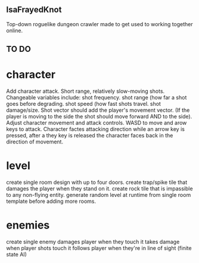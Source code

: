 ## IsaFrayedKnot
Top-down roguelike dungeon crawler made to get used to working together online.

## TO DO
# character
 Add character attack. Short range, relatively slow-moving shots. 
 Changeable variables include: 
  shot frequency.
  shot range (how far a shot goes before degrading.
  shot speed (how fast shots travel.
  shot damage/size.
  Shot vector should add the player's movement vector. (If the player is 
moving to the side the shot should move forward AND to the side).
 Adjust character movement and attack controls.
  WASD to move and arow keys to attack.
   Character factes attacking direction while an arrow key is pressed, 
after a they key is released the character faces back in the direction of 
movement.
  
# level
  create single room design with up to four doors.
  create trap/spike tile that damages the player when they stand on it.
  create rock tile that is impassible to any non-flying entity.
  generate random level at runtime from single room template before adding more rooms.
  
# enemies
  create single enemy
    damages player when they touch it
    takes damage when player shots touch it
    follows player when they're in line of sight (finite state AI)
